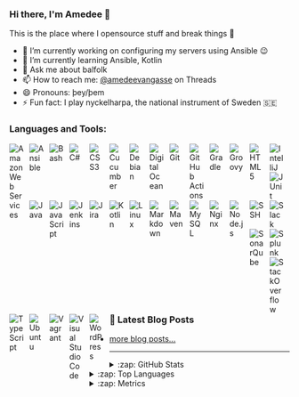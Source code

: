 ### Hi there, I'm Amedee 👋

This is the place where I opensource stuff and break things 🤣

- 🔭 I’m currently working on configuring my servers using Ansible 😉
- 🌱 I’m currently learning Ansible, Kotlin 
- 💬 Ask me about balfolk
- 📫 How to reach me: [@amedeevangasse](https://www.threads.net/@amedeevangasse) on Threads
- 😄 Pronouns: þey/þem
- ⚡ Fun fact: I play nyckelharpa, the national instrument of Sweden 🇸🇪

### Languages and Tools:

<img align="left" alt="Amazon Web Services" width="26px" src="https://cdn.jsdelivr.net/gh/devicons/devicon/icons/amazonwebservices/amazonwebservices-plain-wordmark.svg" style="padding-right:10px;" />
<img align="left" alt="Ansible" width="26px" src="https://cdn.jsdelivr.net/gh/devicons/devicon/icons/ansible/ansible-original.svg" style="padding-right:10px;" />
<img align="left" alt="Bash" width="26px" src="https://cdn.jsdelivr.net/gh/devicons/devicon/icons/bash/bash-original.svg" style="padding-right:10px;" />
<img align="left" alt="C#" width="26px" src="https://cdn.jsdelivr.net/gh/devicons/devicon/icons/csharp/csharp-original.svg" style="padding-right:10px;" />
<img align="left" alt="CSS3" width="26px" src="https://cdn.jsdelivr.net/gh/devicons/devicon/icons/css3/css3-original.svg" style="padding-right:10px;" />
<img align="left" alt="Cucumber" width="26px" src="https://cdn.jsdelivr.net/gh/devicons/devicon/icons/cucumber/cucumber-plain.svg" style="padding-right:10px;" />
<img align="left" alt="Debian" width="26px" src="https://cdn.jsdelivr.net/gh/devicons/devicon/icons/debian/debian-original.svg" style="padding-right:10px;" />
<img align="left" alt="Digital Ocean" width="26px" src="https://cdn.jsdelivr.net/gh/devicons/devicon/icons/digitalocean/digitalocean-original.svg" style="padding-right:10px;" />
<img align="left" alt="Git" width="26px" src="https://cdn.jsdelivr.net/gh/devicons/devicon/icons/git/git-original.svg" style="padding-right:10px;" />
<img align="left" alt="GitHub Actions" width="26px" src="https://cdn.jsdelivr.net/gh/devicons/devicon/icons/githubactions/githubactions-original.svg" style="padding-right:10px;" />
<img align="left" alt="Gradle" width="26px" src="https://cdn.jsdelivr.net/gh/devicons/devicon/icons/gradle/gradle-original.svg" style="padding-right:10px;" />
<img align="left" alt="Groovy" width="26px" src="https://cdn.jsdelivr.net/gh/devicons/devicon/icons/groovy/groovy-original.svg" style="padding-right:10px;" />
<img align="left" alt="HTML5" width="26px" src="https://cdn.jsdelivr.net/gh/devicons/devicon/icons/html5/html5-original.svg" style="padding-right:10px;" />
<img align="left" alt="IntelliJ" width="26px" src="https://cdn.jsdelivr.net/gh/devicons/devicon/icons/intellij/intellij-original.svg" style="padding-right:10px;" />
<img align="left" alt="JUnit" width="26px" src="https://cdn.jsdelivr.net/gh/devicons/devicon/icons/junit/junit-original.svg" style="padding-right:10px;" />
<img align="left" alt="Java" width="26px" src="https://cdn.jsdelivr.net/gh/devicons/devicon/icons/java/java-original.svg" style="padding-right:10px;" />
<img align="left" alt="JavaScript" width="26px" src="https://cdn.jsdelivr.net/gh/devicons/devicon/icons/javascript/javascript-original.svg" style="padding-right:10px;" />
<img align="left" alt="Jenkins" width="26px" src="https://cdn.jsdelivr.net/gh/devicons/devicon/icons/jenkins/jenkins-original.svg" style="padding-right:10px;" />
<img align="left" alt="Jira" width="26px" src="https://cdn.jsdelivr.net/gh/devicons/devicon/icons/jira/jira-original.svg" style="padding-right:10px;" />
<img align="left" alt="Kotlin" width="26px" src="https://cdn.jsdelivr.net/gh/devicons/devicon/icons/kotlin/kotlin-original.svg" style="padding-right:10px;" />
<img align="left" alt="Linux" width="26px" src="https://cdn.jsdelivr.net/gh/devicons/devicon/icons/linux/linux-original.svg" style="padding-right:10px;" />
<img align="left" alt="Markdown" width="26px" src="https://cdn.jsdelivr.net/gh/devicons/devicon/icons/markdown/markdown-original.svg" style="padding-right:10px;" />
<img align="left" alt="Maven" width="26px" src="https://cdn.jsdelivr.net/gh/devicons/devicon/icons/maven/maven-original.svg" style="padding-right:10px;" />
<img align="left" alt="MySQL" width="26px" src="https://cdn.jsdelivr.net/gh/devicons/devicon/icons/mysql/mysql-original.svg" style="padding-right:10px;" />
<img align="left" alt="Nginx" width="26px" src="https://cdn.jsdelivr.net/gh/devicons/devicon/icons/nginx/nginx-original.svg" style="padding-right:10px;" />
<img align="left" alt="Node.js" width="26px" src="https://cdn.jsdelivr.net/gh/devicons/devicon/icons/nodejs/nodejs-original.svg" style="padding-right:10px;" />
<img align="left" alt="SSH" width="26px" src="https://cdn.jsdelivr.net/gh/devicons/devicon/icons/ssh/ssh-original.svg" style="padding-right:10px;" />
<img align="left" alt="Slack" width="26px" src="https://cdn.jsdelivr.net/gh/devicons/devicon/icons/slack/slack-original.svg" style="padding-right:10px;" />
<img align="left" alt="SonarQube" width="26px" src="https://cdn.jsdelivr.net/gh/devicons/devicon/icons/sonarqube/sonarqube-original.svg" style="padding-right:10px;" />
<img align="left" alt="Splunk" width="26px" src="https://cdn.jsdelivr.net/gh/devicons/devicon/icons/splunk/splunk-original-wordmark.svg" style="padding-right:10px;" />
<img align="left" alt="StackOverflow" width="26px" src="https://cdn.jsdelivr.net/gh/devicons/devicon/icons/stackoverflow/stackoverflow-original.svg" style="padding-right:10px;" />
<img align="left" alt="TypeScript" width="26px" src="https://cdn.jsdelivr.net/gh/devicons/devicon/icons/typescript/typescript-original.svg" style="padding-right:10px;" />
<img align="left" alt="Ubuntu" width="26px" src="https://cdn.jsdelivr.net/gh/devicons/devicon/icons/ubuntu/ubuntu-original.svg" style="padding-right:10px;" />
<img align="left" alt="Vagrant" width="26px" src="https://cdn.jsdelivr.net/gh/devicons/devicon/icons/vagrant/vagrant-original.svg" style="padding-right:10px;" />
<img align="left" alt="Visual Studio Code" width="26px" src="https://cdn.jsdelivr.net/gh/devicons/devicon/icons/vscode/vscode-original.svg" style="padding-right:10px;" />
<img align="left" alt="WordPress" width="26px" src="https://cdn.jsdelivr.net/gh/devicons/devicon/icons/wordpress/wordpress-original.svg" style="padding-right:10px;" />

<br />
<br />

---

### 📕 Latest Blog Posts

<!-- BLOG-POST-LIST:START --><!-- BLOG-POST-LIST:END -->

- [more blog posts...](https://amedee.be)

---

<details>
  <summary>:zap: GitHub Stats</summary>

[![Amedee's GitHub stats](https://github-readme-stats.vercel.app/api?username=amedee&show=reviews,discussions_started,discussions_answered,prs_merged,prs_merged_percentage&show_icons=true&theme=transparent)](https://github.com/anuraghazra/github-readme-stats)
</details>

<details>
  <summary>:zap: Top Languages</summary>

[![Top Langs](https://github-readme-stats.vercel.app/api/top-langs/?username=amedee&show_icons=true&theme=transparent&layout=compact)](https://github.com/anuraghazra/github-readme-stats)
</details>

<details>
  <summary>:zap: Metrics</summary>

![Metrics](github-metrics.svg)
</details>
